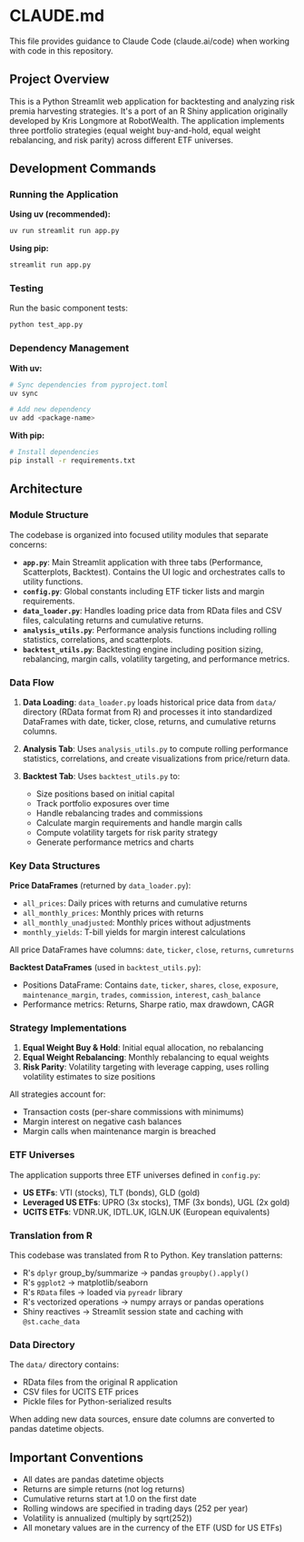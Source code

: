 # CLAUDE.md

This file provides guidance to Claude Code (claude.ai/code) when working with code in this repository.

## Project Overview

This is a Python Streamlit web application for backtesting and analyzing risk premia harvesting strategies. It's a port of an R Shiny application originally developed by Kris Longmore at RobotWealth. The application implements three portfolio strategies (equal weight buy-and-hold, equal weight rebalancing, and risk parity) across different ETF universes.

## Development Commands

### Running the Application

**Using uv (recommended):**
```bash
uv run streamlit run app.py
```

**Using pip:**
```bash
streamlit run app.py
```

### Testing

Run the basic component tests:
```bash
python test_app.py
```

### Dependency Management

**With uv:**
```bash
# Sync dependencies from pyproject.toml
uv sync

# Add new dependency
uv add <package-name>
```

**With pip:**
```bash
# Install dependencies
pip install -r requirements.txt
```

## Architecture

### Module Structure

The codebase is organized into focused utility modules that separate concerns:

- **`app.py`**: Main Streamlit application with three tabs (Performance, Scatterplots, Backtest). Contains the UI logic and orchestrates calls to utility functions.
- **`config.py`**: Global constants including ETF ticker lists and margin requirements.
- **`data_loader.py`**: Handles loading price data from RData files and CSV files, calculating returns and cumulative returns.
- **`analysis_utils.py`**: Performance analysis functions including rolling statistics, correlations, and scatterplots.
- **`backtest_utils.py`**: Backtesting engine including position sizing, rebalancing, margin calls, volatility targeting, and performance metrics.

### Data Flow

1. **Data Loading**: `data_loader.py` loads historical price data from `data/` directory (RData format from R) and processes it into standardized DataFrames with date, ticker, close, returns, and cumulative returns columns.

2. **Analysis Tab**: Uses `analysis_utils.py` to compute rolling performance statistics, correlations, and create visualizations from price/return data.

3. **Backtest Tab**: Uses `backtest_utils.py` to:
   - Size positions based on initial capital
   - Track portfolio exposures over time
   - Handle rebalancing trades and commissions
   - Calculate margin requirements and handle margin calls
   - Compute volatility targets for risk parity strategy
   - Generate performance metrics and charts

### Key Data Structures

**Price DataFrames** (returned by `data_loader.py`):
- `all_prices`: Daily prices with returns and cumulative returns
- `all_monthly_prices`: Monthly prices with returns
- `all_monthly_unadjusted`: Monthly prices without adjustments
- `monthly_yields`: T-bill yields for margin interest calculations

All price DataFrames have columns: `date`, `ticker`, `close`, `returns`, `cumreturns`

**Backtest DataFrames** (used in `backtest_utils.py`):
- Positions DataFrame: Contains `date`, `ticker`, `shares`, `close`, `exposure`, `maintenance_margin`, `trades`, `commission`, `interest`, `cash_balance`
- Performance metrics: Returns, Sharpe ratio, max drawdown, CAGR

### Strategy Implementations

1. **Equal Weight Buy & Hold**: Initial equal allocation, no rebalancing
2. **Equal Weight Rebalancing**: Monthly rebalancing to equal weights
3. **Risk Parity**: Volatility targeting with leverage capping, uses rolling volatility estimates to size positions

All strategies account for:
- Transaction costs (per-share commissions with minimums)
- Margin interest on negative cash balances
- Margin calls when maintenance margin is breached

### ETF Universes

The application supports three ETF universes defined in `config.py`:
- **US ETFs**: VTI (stocks), TLT (bonds), GLD (gold)
- **Leveraged US ETFs**: UPRO (3x stocks), TMF (3x bonds), UGL (2x gold)
- **UCITS ETFs**: VDNR.UK, IDTL.UK, IGLN.UK (European equivalents)

### Translation from R

This codebase was translated from R to Python. Key translation patterns:
- R's `dplyr` group_by/summarize → pandas `groupby().apply()`
- R's `ggplot2` → matplotlib/seaborn
- R's `RData` files → loaded via `pyreadr` library
- R's vectorized operations → numpy arrays or pandas operations
- Shiny reactives → Streamlit session state and caching with `@st.cache_data`

### Data Directory

The `data/` directory contains:
- RData files from the original R application
- CSV files for UCITS ETF prices
- Pickle files for Python-serialized results

When adding new data sources, ensure date columns are converted to pandas datetime objects.

## Important Conventions

- All dates are pandas datetime objects
- Returns are simple returns (not log returns)
- Cumulative returns start at 1.0 on the first date
- Rolling windows are specified in trading days (252 per year)
- Volatility is annualized (multiply by sqrt(252))
- All monetary values are in the currency of the ETF (USD for US ETFs)
